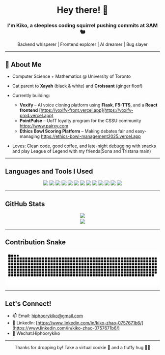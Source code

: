<h1 align="center">Hey there! 🐰</h1>
<h3 align="center">I'm Kiko, a sleepless coding squirrel pushing commits at 3AM🐿️</h3>

<p align="center">
  Backend whisperer | Frontend explorer | AI dreamer | Bug slayer
</p>

---

## 🐾 About Me

- Computer Science + Mathematics @ University of Toronto 
- Cat parent to **Xayah** (black & white) and **Croissant** (ginger floof)
- Currently building:
  - **Voxify** – AI voice cloning platform using **Flask**, **F5-TTS**, and a **React frontend** [https://voxify-front.vercel.app](https://voxify-prod.vercel.app)
  - **PointPulse** – UofT loyalty program for the CSSU community https://www.pairxy.com
  - **Ethics Bowl Scoring Platform** – Making debates fair and easy-managing  https://ethics-bowl-management2025.vercel.app
 
- Loves: Clean code, good coffee, and late-night debugging with snacks and play League of Legend with my friends(Sona and Tristana main)

---

## Languages and Tools I Used

<p align="center">
  <img src="https://img.shields.io/badge/Python-FFE873?style=for-the-badge&logo=python&logoColor=3776AB" />
  <img src="https://img.shields.io/badge/JavaScript-F7DF1E?style=for-the-badge&logo=javascript&logoColor=black" />
  <img src="https://img.shields.io/badge/Java-ED8B00?style=for-the-badge&logo=java&logoColor=white" />
  <img src="https://img.shields.io/badge/HTML5-E34F26?style=for-the-badge&logo=html5&logoColor=white" />
  <img src="https://img.shields.io/badge/C-00599C?style=for-the-badge&logo=c&logoColor=white" />
  <img src="https://img.shields.io/badge/React-61DAFB?style=for-the-badge&logo=react&logoColor=black" />
  <img src="https://img.shields.io/badge/Vite-646CFF?style=for-the-badge&logo=vite&logoColor=white" />
  <img src="https://img.shields.io/badge/Google%20Cloud-4285F4?style=for-the-badge&logo=google-cloud&logoColor=white" />
  <img src="https://img.shields.io/badge/PostgreSQL-336791?style=for-the-badge&logo=postgresql&logoColor=white" />
  <img src="https://img.shields.io/badge/SQLite-003B57?style=for-the-badge&logo=sqlite&logoColor=white" />
  <img src="https://img.shields.io/badge/MySQL-4479A1?style=for-the-badge&logo=mysql&logoColor=white" />
  <img src="https://img.shields.io/badge/Docker-2496ED?style=for-the-badge&logo=docker&logoColor=white" />
  <img src="https://img.shields.io/badge/Flask-000000?style=for-the-badge&logo=flask&logoColor=white" />
</p>

---

## GitHub Stats 

<p align="center">
  <img src="https://github-readme-streak-stats.herokuapp.com/?user=Kikogogogogo&theme=tokyonight" />
  <br/>
  <img src="https://github-readme-stats.vercel.app/api/top-langs/?username=Kikogogogogo&layout=compact&theme=panda" />
</p>

---

## Contribution Snake 

<p align="center">
  <img src="https://raw.githubusercontent.com/Platane/snk/output/github-contribution-grid-snake.svg" alt="snake">
</p>

---

## Let's Connect!

- 📫 Email: [hiphoorykiko@gmail.com](mailto:hiphoorykiko@gmail.com)
- 🐾 LinkedIn: [https://www.linkedin.com/in/kiko-zhao-0757671b6/](https://www.linkedin.com/in/kiko-zhao-0757671b6/)
- 🌸 Wechat:Hiphoorykiko

---

<p align="center">
  Thanks for dropping by! Take a virtual cookie 🍪 and a fluffy hug 🐻💕
</p>

